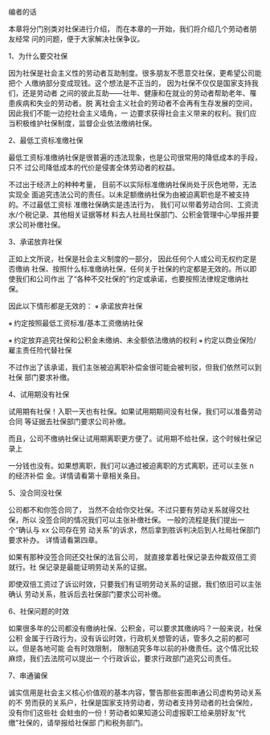 编者的话

本章将分门别类对社保进行介绍， 而在本章的一开始，我们将介绍几个劳动者朋友经常 问的问题，便于大家解决社保争议。

1、为什么要交社保

因为社保是社会主义性的劳动者互助制度。很多朋友不愿意交社保，更希望公司能把个 人缴纳部分变成现钱。这个想法是不正当的， 因为社保不仅仅是国家支持我们，还是劳动者 之间的彼此互助——壮年、健康和在就业的劳动者帮助老年、罹患疾病和失业的劳动者。脱 离社会主义社会的劳动者不会再有生存发展的空间， 因此我们不能一边挖社会主义墙角，一 边要求获得社会主义带来的权利。我们应当积极维护社保制度，监督企业依法缴纳社保。

2、最低工资标准缴社保

最低工资标准缴纳社保是很普遍的违法现象，也是公司很常用的降低成本的手段，只不 过公司降低成本的代价是侵害全体劳动者的权益。

不过出于经济上的种种考量， 目前不以实际标准缴纳社保尚处于灰色地带，无法实现全 面追究违法公司的责任。以未足额缴纳社保为由被迫离职也是不被支持的。不过最低工资标 准缴社保确实是违法行为， 我们可以带着劳动合同、工资流水/个税记录、其他相关证据等材 料去人社局社保部门、公积金管理中心举报并要求公司补缴社保。

3、承诺放弃社保

正如上文所说，社保是社会主义制度的一部分， 因此任何个人或公司无权约定是否缴纳 社保、按照什么标准缴纳社保，任何关于社保的约定都是无效的。所以即使我们和公司作出 了“各种不交社保的”约定或承诺，也要按照法律规定缴纳社保。

因此以下情形都是无效的： ![](</@img/img_ 664.png>) 承诺放弃社保

![](</@img/img_ 665.png>) 约定按照最低工资标准/基本工资缴纳社保

![](</@img/img_ 666.png>) 约定放弃追究社保和公积金未缴纳、未全额依法缴纳的权利 ![](</@img/img_ 667.png>) 约定以商业保险/雇主责任险代替社保

不过作出了该承诺，我们主张被迫离职补偿金很可能会被判驳，但我们依然可以到社保 部门要求补缴。

4、试用期没有社保

试用期有社保！入职一天也有社保。如果试用期期间没有社保，我们可以准备劳动合同 等证据去社保部门要求公司补缴。

而且，公司不缴纳社保让试用期离职更方便了。试用期不给社保，这个时候社保记录上

一分钱也没有。如果想离职，我们可以通过被迫离职的方式离职，还可以主张 n 的经济补偿 金。详情请看第十章相关条目。

5、没合同没社保

公司都不和你签合同了， 当然不会给你交社保。不过只要有劳动关系就得交社保，所以 没签合同的情况我们可以主张补缴社保。 一般的流程是我们提出一个“确认与 xx 公司存在劳 动关系”的诉求，然后拿到胜诉判决后到人社局社保部门要求补办。 详情请看第四章。

如果有那种没签合同还交社保的法盲公司， 就直接拿着社保记录去仲裁双倍工资就行。社 保记录是最能证明劳动关系的证据。

即使双倍工资过了诉讼时效，只要我们有证明劳动关系的证据，我们依旧可以主张确认 劳动关系，胜诉后去社保部门要求公司补缴。

6、社保问题的时效

如果很多年的公司都没有缴纳社保、公积金，可以要求其缴纳吗？一般来说，社保公积 金属于行政行为，没有诉讼时效，行政机关想管的话，管多久之前的都可以。但是各地可能 会有时效限制， 限制追究多年以前的补缴责任。这个情况比较麻烦，我们去法院可以提出一 个行政诉讼，要求行政部门追究公司责任。

7、串通骗保

诚实信用是社会主义核心价值观的基本内容，警告那些妄图串通公司虚构劳动关系的不 劳而获的关系户，社保是国家支持劳动者，劳动者支持劳动者的社会保险，没有你们这些社 会蛀虫的一份！劳动者如果知道公司虚报职工给亲朋好友“代缴”社保的，请举报给社保部 门和税务部门。
